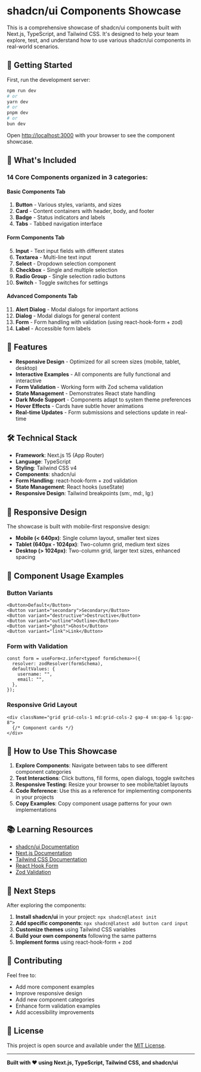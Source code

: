 # shadcn/ui Components Showcase

This is a comprehensive showcase of shadcn/ui components built with Next.js, TypeScript, and Tailwind CSS. It's designed to help your team explore, test, and understand how to use various shadcn/ui components in real-world scenarios.

## 🚀 Getting Started

First, run the development server:

```bash
npm run dev
# or
yarn dev
# or
pnpm dev
# or
bun dev
```

Open [http://localhost:3000](http://localhost:3000) with your browser to see the component showcase.

## 🎯 What's Included

### **14 Core Components** organized in 3 categories:

#### **Basic Components Tab**
1. **Button** - Various styles, variants, and sizes
2. **Card** - Content containers with header, body, and footer
3. **Badge** - Status indicators and labels
4. **Tabs** - Tabbed navigation interface

#### **Form Components Tab**
5. **Input** - Text input fields with different states
6. **Textarea** - Multi-line text input
7. **Select** - Dropdown selection component
8. **Checkbox** - Single and multiple selection
9. **Radio Group** - Single selection radio buttons
10. **Switch** - Toggle switches for settings

#### **Advanced Components Tab**
11. **Alert Dialog** - Modal dialogs for important actions
12. **Dialog** - Modal dialogs for general content
13. **Form** - Form handling with validation (using react-hook-form + zod)
14. **Label** - Accessible form labels

## 🎨 Features

- **Responsive Design** - Optimized for all screen sizes (mobile, tablet, desktop)
- **Interactive Examples** - All components are fully functional and interactive
- **Form Validation** - Working form with Zod schema validation
- **State Management** - Demonstrates React state handling
- **Dark Mode Support** - Components adapt to system theme preferences
- **Hover Effects** - Cards have subtle hover animations
- **Real-time Updates** - Form submissions and selections update in real-time

## 🛠️ Technical Stack

- **Framework**: Next.js 15 (App Router)
- **Language**: TypeScript
- **Styling**: Tailwind CSS v4
- **Components**: shadcn/ui
- **Form Handling**: react-hook-form + zod validation
- **State Management**: React hooks (useState)
- **Responsive Design**: Tailwind breakpoints (sm:, md:, lg:)

## 📱 Responsive Design

The showcase is built with mobile-first responsive design:

- **Mobile (< 640px)**: Single column layout, smaller text sizes
- **Tablet (640px - 1024px)**: Two-column grid, medium text sizes
- **Desktop (> 1024px)**: Two-column grid, larger text sizes, enhanced spacing

## 🔧 Component Usage Examples

### Button Variants
```tsx
<Button>Default</Button>
<Button variant="secondary">Secondary</Button>
<Button variant="destructive">Destructive</Button>
<Button variant="outline">Outline</Button>
<Button variant="ghost">Ghost</Button>
<Button variant="link">Link</Button>
```

### Form with Validation
```tsx
const form = useForm<z.infer<typeof formSchema>>({
  resolver: zodResolver(formSchema),
  defaultValues: {
    username: "",
    email: "",
  },
});
```

### Responsive Grid Layout
```tsx
<div className="grid grid-cols-1 md:grid-cols-2 gap-4 sm:gap-6 lg:gap-8">
  {/* Component cards */}
</div>
```

## 🎯 How to Use This Showcase

1. **Explore Components**: Navigate between tabs to see different component categories
2. **Test Interactions**: Click buttons, fill forms, open dialogs, toggle switches
3. **Responsive Testing**: Resize your browser to see mobile/tablet layouts
4. **Code Reference**: Use this as a reference for implementing components in your projects
5. **Copy Examples**: Copy component usage patterns for your own implementations

## 📚 Learning Resources

- [shadcn/ui Documentation](https://ui.shadcn.com/)
- [Next.js Documentation](https://nextjs.org/docs)
- [Tailwind CSS Documentation](https://tailwindcss.com/docs)
- [React Hook Form](https://react-hook-form.com/)
- [Zod Validation](https://zod.dev/)

## 🚀 Next Steps

After exploring the components:

1. **Install shadcn/ui** in your project: `npx shadcn@latest init`
2. **Add specific components**: `npx shadcn@latest add button card input`
3. **Customize themes** using Tailwind CSS variables
4. **Build your own components** following the same patterns
5. **Implement forms** using react-hook-form + zod

## 🤝 Contributing

Feel free to:
- Add more component examples
- Improve responsive design
- Add new component categories
- Enhance form validation examples
- Add accessibility improvements

## 📄 License

This project is open source and available under the [MIT License](LICENSE).

---

**Built with ❤️ using Next.js, TypeScript, Tailwind CSS, and shadcn/ui**
